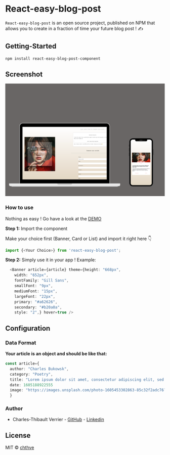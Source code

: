 # React-easy-blog-post

`React-easy-blog-post` is an open source project, published on NPM that allows you to create in a fraction of time your future blog post ! ✍️

## Getting-Started

```bash
npm install react-easy-blog-post-component
```

## Screenshot

<div align="center">
  <img width="600px" src="example/public/screenshot.png"/>
</div>

### How to use

Nothing as easy ! Go have a look at the [DEMO](https://chthve.github.io/react-easy-blog-post/)

**Step 1:** Import the component

Make your choice first (Banner, Card or List) and import it right here 👇

```js
import {<Your Choice>} from 'react-easy-blog-post';
```

**Step 2:** Simply use it in your app ! Example:

```typescript jsx
  <Banner article={article} theme={height: "668px",
    width: "652px",
    fontFamily: "Gill Sans",
    smallFont: "9px",
    mediumFont: "15px",
    largeFont: "22px",
    primary: "#a62626",
    secondary: "#b20a0a",
    style: "2",} hover=true />
```

## Configuration

### Data Format

**Your article is an object and should be like that:**

```typescript jsx
const article={
  author: "Charles Bukowsk",
  category: "Poetry",
  title: "Lorem ipsum dolor sit amet, consectetur adipiscing elit, sed do eiusmod tempor incididunt ut labore et dolore magna aliqua. description: Ut enim ad minim veniam, quis nostrud exercitation ullamco laboris nisi ut aliquip ex ea commodo consequat. Duis aute irure dolor in reprehenderit in voluptate velit esse cillum dolore eu fugiat nulla pariatur.",
  date: 1605188922555
  image: "https://images.unsplash.com/photo-1605453302863-85c32f2adc76?ixlib=rb-1.2.1&ixid=eyJhcHBfaWQiOjEyMDd9&auto=format&fit=crop&w=800&q=60"
  }
```

### Author

- Charles-Thibault Verrier - [GitHub](https://github.com/chthve) - [Linkedin](https://linkedin.com/in/chthve)

## License

MIT © [chthve](https://github.com/chthve)
